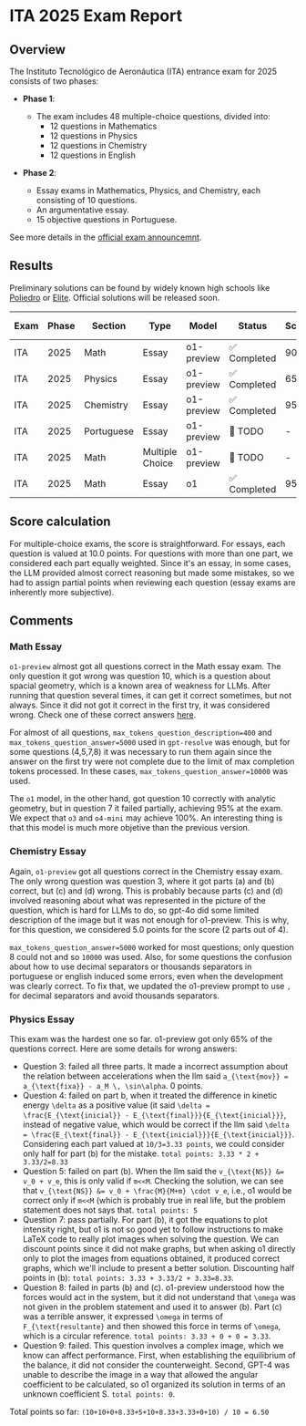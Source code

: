 # ITA 2025 Exam Report

## Overview
The Instituto Tecnológico de Aeronáutica (ITA) entrance exam for 2025 consists of two phases:

- **Phase 1**:
  - The exam includes 48 multiple-choice questions, divided into:
    - 12 questions in Mathematics
    - 12 questions in Physics
    - 12 questions in Chemistry
    - 12 questions in English

- **Phase 2**:
  - Essay exams in Mathematics, Physics, and Chemistry, each consisting of 10 questions.
  - An argumentative essay.
  - 15 objective questions in Portuguese.

See more details in the [official exam announcemnt](https://vestibular.ita.br/instrucoes/edital_2025.pdf).

## Results

Preliminary solutions can be found by widely known high schools like [Poliedro](https://poliedroresolve.sistemapoliedro.com.br/vestibulares/ita?year=2025) or [Elite](https://www.colegioecursoelite.com.br/confira-o-gabarito-extraoficial-da-2a-fase-do-ita-2024-2025/). Official solutions will be released soon.

| Exam | Phase | Section    | Type            | Model      | Status      | Score | PDF Compiled                                             |
| ---- | ----- | ---------- | --------------- | ---------- | ----------- | ----- | -------------------------------------------------------- |
| ITA  | 2025  | Math       | Essay           | o1-preview | ✅ Completed | 90%   | [PDF](math/essays/solutions/solutions_compiled.pdf)      |
| ITA  | 2025  | Physics    | Essay           | o1-preview | ✅ Completed | 65%   | [PDF](physics/essays/solutions/solutions_compiled.pdf)   |
| ITA  | 2025  | Chemistry  | Essay           | o1-preview | ✅ Completed | 95%   | [PDF](chemistry/essays/solutions/solutions_compiled.pdf) |
| ITA  | 2025  | Portuguese | Essay           | o1-preview | 🚧 TODO      | -     | -                                                        |
| ITA  | 2025  | Math       | Multiple Choice | o1-preview | 🚧 TODO      | -     | -                                                        |
| ITA  | 2025  | Math       | Essay           | o1         | ✅ Completed | 95%   | [PDF](math/essays/solutions/o1/solutions_compiled.pdf)   |

## Score calculation
For multiple-choice exams, the score is straightforward. For essays, each question is valued at 10.0 points. For questions with more than one part, we considered each part equally weighted. Since it's an essay, in some cases, the LLM provided almost correct reasoning but made some mistakes, so we had to assign partial points when reviewing each question (essay exams are inherently more subjective).

## Comments

### Math Essay
`o1-preview` almost got all questions correct in the Math essay exam. The only question it got wrong was question 10, which is a question about spacial geometry, which is a known area of weakness for LLMs. After running that question several times, it can get it correct sometimes, but not always. Since it did not got it correct in the first try, it was considered wrong. Check one of these correct answers [here](math/essays/solutions/q10_solution_rerun.txt).

For almost of all questions, `max_tokens_question_description=400` and `max_tokens_question_answer=5000` used in `gpt-resolve` was enough, but for some questions (4,5,7,8) it was necessary to run them again since the answer on the first try were not complete due to the limit of max completion tokens processed. In these cases, `max_tokens_question_answer=10000` was used.

The `o1` model, in the other hand, got question 10 correctly with analytic geometry, but in question 7 it failed partially, achieving 95% at the exam. We expect that `o3` and `o4-mini` may achieve 100%. An interesting thing is that this model is much more objetive than the previous version.

### Chemistry Essay

Again, `o1-preview` got all questions correct in the Chemistry essay exam. The only wrong question was question 3, where it got parts (a) and (b) correct, but (c) and (d) wrong. This is probably because parts (c) and (d) involved reasoning about what was represented in the picture of the question, which is hard for LLMs to do, so gpt-4o did some limited description of the image but it was not enough for o1-preview. This is why, for this question, we considered 5.0 points for the score (2 parts out of 4).

`max_tokens_question_answer=5000` worked for most questions; only question 8 could not and so `10000` was used. Also, for some questions the confusion about how to use decimal separators or thousands separators in portuguese or english induced some errors, even when the development was clearly correct. To fix that, we updated the o1-preview prompt to use `,` for decimal separators and avoid thousands separators.

### Physics Essay

This exam was the hardest one so far. o1-preview got only 65% of the questions correct. Here are some details for wrong answers:

- Question 3: failed all three parts. It made a incorrect assumption about the relation between accelerations when the llm said `a_{\text{mov}} = a_{\text{fixa}} - a_M \, \sin\alpha`. 0 points.
- Question 4: failed on part b, when it treated the difference in kinetic energy `\delta` as a positive value (it said `\delta = \frac{E_{\text{inicial}} - E_{\text{final}}}{E_{\text{inicial}}}`, instead of negative value, which would be correct if the llm said `\delta = \frac{E_{\text{final}} - E_{\text{inicial}}}{E_{\text{inicial}}}`. Considering each part valued at `10/3=3.33 points`, we could consider only half for part (b) for the mistake. `total points: 3.33 * 2 + 3.33/2=8.33`
- Question 5: failed on part (b). When the llm said the `v_{\text{NS}} &= v_0 + v_e`, this is only valid if `m<<M`. Checking the solution, we can see that `v_{\text{NS}} &= v_0 + \frac{M}{M+m} \cdot v_e`, i.e., o1 would be correct only if `m<<M` (which is probably true in real life, but the problem statement does not says that. `total points: 5`
- Question 7: pass partially. For part (b), it got the equations to plot intensity right, but o1 is not so good yet to follow instructions to make LaTeX code to really plot images when solving the question.  We can discount points since it did not make graphs, but when asking o1 directly only to plot the images from equations obtained, it produced correct graphs, which we'll include to present a better solution. Discounting half points in (b): `total points: 3.33 + 3.33/2 + 3.33=8.33`.
- Question 8: failed in parts (b) and (c). o1-preview understood how the forces would act in the system, but it did not understand that `\omega` was not given in the problem statement and used it to answer (b). Part (c) was a terrible answer, it expressed `\omega` in terms of `F_{\text{resultante}` and then showed this force in terms of `\omega`, which is  a circular reference. `total points: 3.33 + 0 + 0 = 3.33`.
- Question 9: failed. This question involves a complex image, which we know can affect performance. First, when establishing the equilibrium of the balance, it did not consider the counterweight. Second, GPT-4 was unable to describe the image in a way that allowed the angular coefficient to be calculated, so o1 organized its solution in terms of an unknown coefficient S. `total points: 0`.

Total points so far: `(10+10+0+8.33+5+10+8.33+3.33+0+10) / 10 = 6.50`
